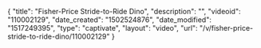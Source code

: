 {
    "title": "Fisher-Price Stride-to-Ride Dino",
    "description": "",
    "videoid": "110002129",
    "date_created": "1502524876",
    "date_modified": "1517249395",
    "type": "captivate",
    "layout": "video",
    "url": "\/v\/fisher-price-stride-to-ride-dino\/110002129"
}